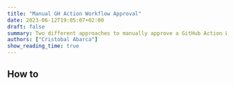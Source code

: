 ```yaml
---
title: "Manual GH Action Workflow Approval"
date: 2023-06-12T19:05:07+02:00
draft: false
summary: Two different approaches to manually approve a GitHub Action Workflow
authors: ["Cristobal Abarca"]
show_reading_time: true
---
```

## How to